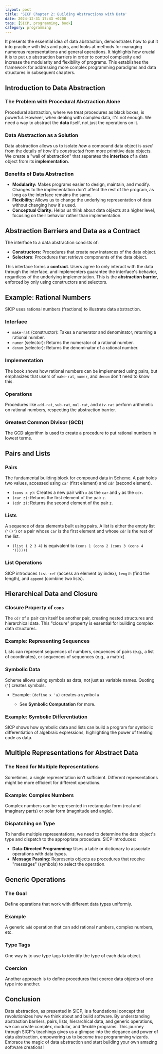 ```yaml
---
layout: post
title: 'SICP Chapter 2: Building Abstractions with Data'
date: 2024-12-31 17:43 +0200
tags: [SICP, programming, book]
category: programming
---
```


It presents the essential idea of data abstraction, demonstrates how to put it into practice with lists and pairs, and looks at methods for managing numerous representations and general operations. It highlights how crucial it is to put up abstraction barriers in order to control complexity and increase the modularity and flexibility of programs. This establishes the framework for addressing more complex programming paradigms and data structures in subsequent chapters.

## Introduction to Data Abstraction

### The Problem with Procedural Abstraction Alone

Procedural abstraction, where we treat procedures as black boxes, is powerful. However, when dealing with complex data, it's not enough. We need a way to abstract the **data** itself, not just the operations on it.

### Data Abstraction as a Solution

Data abstraction allows us to isolate *how* a compound data object is *used* from the details of *how* it's *constructed* from more primitive data objects. We create a "wall of abstraction" that separates the **interface** of a data object from its **implementation**.

### Benefits of Data Abstraction

* **Modularity:** Makes programs easier to design, maintain, and modify. Changes to the implementation don't affect the rest of the program, as long as the interface remains the same.
* **Flexibility:** Allows us to change the underlying representation of data without changing how it's used.
* **Conceptual Clarity:** Helps us think about data objects at a higher level, focusing on their behavior rather than implementation.

## Abstraction Barriers and Data as a Contract

The interface to a data abstraction consists of:

* **Constructors:** Procedures that create new instances of the data object.
* **Selectors:** Procedures that retrieve components of the data object.

This interface forms a **contract**. Users agree to only interact with the data through the interface, and implementers guarantee the interface's behavior, regardless of the underlying implementation. This is the **abstraction barrier**, enforced by only using constructors and selectors.

## Example: Rational Numbers

SICP uses rational numbers (fractions) to illustrate data abstraction.

### Interface

* `make-rat` (constructor): Takes a numerator and denominator, returning a rational number.
* `numer` (selector): Returns the numerator of a rational number.
* `denom` (selector): Returns the denominator of a rational number.

### Implementation

The book shows how rational numbers can be implemented using pairs, but emphasizes that users of `make-rat`, `numer`, and `denom` don't need to know this.

### Operations

Procedures like `add-rat`, `sub-rat`, `mul-rat`, and `div-rat` perform arithmetic on rational numbers, respecting the abstraction barrier.

### Greatest Common Divisor (GCD)

The GCD algorithm is used to create a procedure to put rational numbers in lowest terms.

## Pairs and Lists

### Pairs

The fundamental building block for compound data in Scheme. A pair holds two values, accessed using `car` (first element) and `cdr` (second element).

* `(cons x y)`: Creates a new pair with `x` as the `car` and `y` as the `cdr`.
* `(car z)`: Returns the first element of the pair `z`.
* `(cdr z)`: Returns the second element of the pair `z`.

### Lists

A sequence of data elements built using pairs. A list is either the empty list (`'()'`) or a pair whose `car` is the first element and whose `cdr` is the rest of the list.

* `(list 1 2 3 4)` is equivalent to `(cons 1 (cons 2 (cons 3 (cons 4 '()))))`

### List Operations

SICP introduces `list-ref` (access an element by index), `length` (find the length), and `append` (combine two lists).

## Hierarchical Data and Closure

### Closure Property of `cons`

The `cdr` of a pair can itself be another pair, creating nested structures and hierarchical data. This "closure" property is essential for building complex data structures.

### Example: Representing Sequences

Lists can represent sequences of numbers, sequences of pairs (e.g., a list of coordinates), or sequences of sequences (e.g., a matrix).

### Symbolic Data

Scheme allows using symbols as data, not just as variable names. Quoting (`'`) creates symbols.

* Example: `(define x 'a)` creates a symbol `a`

  * See **Symbolic Computation** for more.

### Example: Symbolic Differentiation

SICP shows how symbolic data and lists can build a program for symbolic differentiation of algebraic expressions, highlighting the power of treating code as data.

## Multiple Representations for Abstract Data

### The Need for Multiple Representations

Sometimes, a single representation isn't sufficient. Different representations might be more efficient for different operations.

### Example: Complex Numbers

Complex numbers can be represented in rectangular form (real and imaginary parts) or polar form (magnitude and angle).

### Dispatching on Type

To handle multiple representations, we need to determine the data object's type and dispatch to the appropriate procedure. SICP introduces:

* **Data-Directed Programming:** Uses a table or dictionary to associate operations with data types.
* **Message Passing:** Represents objects as procedures that receive "messages" (symbols) to select the operation.

## Generic Operations

### The Goal

Define operations that work with different data types uniformly.

### Example

A generic `add` operation that can add rational numbers, complex numbers, etc.

### Type Tags

One way is to use type tags to identify the type of each data object.

### Coercion

Another approach is to define procedures that coerce data objects of one type into another.

## Conclusion

Data abstraction, as presented in SICP, is a foundational concept that revolutionizes how we think about and build software. By understanding abstraction barriers, pairs, lists, hierarchical data, and generic operations, we can create complex, modular, and flexible programs. This journey through SICP's teachings gives us a glimpse into the elegance and power of data abstraction, empowering us to become true programming wizards. Embrace the magic of data abstraction and start building your own amazing software creations!
